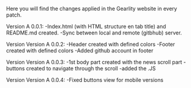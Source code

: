 Here you will find the changes applied in the Gearlity website in every patch.

Version A 0.0.1:
    -Index.html (with HTML structure en tab title) and README.md created.
    -Sync between local and remote (gitbhub) server.

Version Version A 0.0.2:
    -Header created with defined colors
    -Footer created with defined colors
    -Added github account in footer

Version Version A 0.0.3:
    -1st body part created with the news scroll part
    -buttons created to navigate through the scroll
    -added the .JS 
    
Version Version A 0.0.4:
    -Fixed buttons view for mobile versions